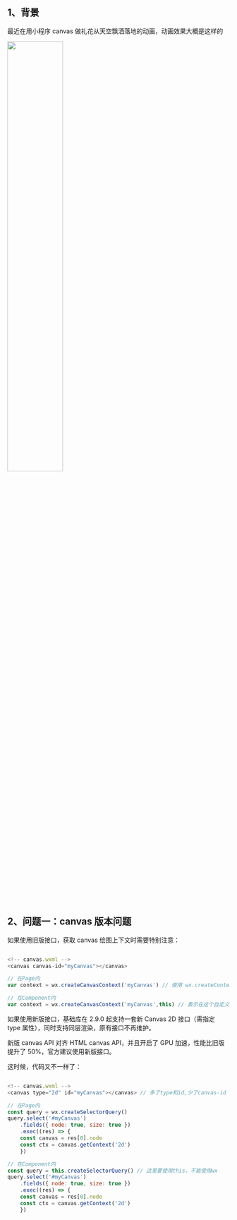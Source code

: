 ## 1、背景

最近在用小程序 canvas 做礼花从天空飘洒落地的动画，动画效果大概是这样的

<img src="https://user-images.githubusercontent.com/9975520/123826304-3bcfd300-d932-11eb-88e6-d5927f035275.png" width = "50%" height = "50%" align=center />

## 2、问题一：canvas 版本问题

如果使用旧版接口，获取 canvas 绘图上下文时需要特别注意：

```js

<!-- canvas.wxml -->
<canvas canvas-id="myCanvas"></canvas>

// 在Page内
var context = wx.createCanvasContext('myCanvas') // 使用 wx.createContext 获取绘图上下文 context

// 在Component内
var context = wx.createCanvasContext('myCanvas',this) // 表示在这个自定义组件下查找

```

如果使用新版接口，基础库在 2.9.0 起支持一套新 Canvas 2D 接口（需指定 type 属性），同时支持同层渲染，原有接口不再维护。

新版 canvas API 对齐 HTML canvas API，并且开启了 GPU 加速，性能比旧版提升了 50%，官方建议使用新版接口。

这时候，代码又不一样了：

```js

<!-- canvas.wxml -->
<canvas type="2d" id="myCanvas"></canvas> // 多了type和id,少了canvas-id

// 在Page内
const query = wx.createSelectorQuery()
query.select('#myCanvas')
    .fields({ node: true, size: true })
    .exec((res) => {
    const canvas = res[0].node
    const ctx = canvas.getContext('2d')
    })

// 在Component内
const query = this.createSelectorQuery() // 这里要使用this，不能使用wx
query.select('#myCanvas')
    .fields({ node: true, size: true })
    .exec((res) => {
    const canvas = res[0].node
    const ctx = canvas.getContext('2d')
    })

```
